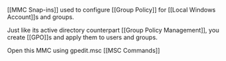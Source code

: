 [[MMC Snap-ins]] used to configure [[Group Policy]] for [[Local Windows Account]]s and groups.

Just like its active directory counterpart [[Group Policy Management]], you create [[GPO]]s and apply them to users and groups.

Open this MMC using
gpedit.msc
[[MSC Commands]]
